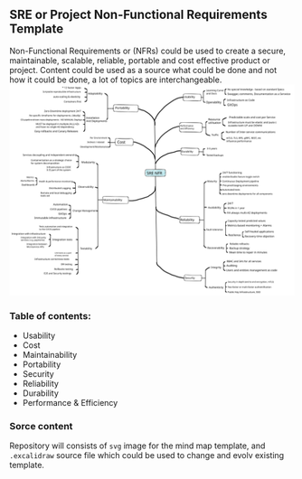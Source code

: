 ## SRE or Project Non-Functional Requirements Template
Non-Functional Requirements or (NFRs) could be used to create a secure, maintainable, scalable, reliable, portable and cost effective product or project. Content could be used as a source what could be done and not how it could be done, a lot of topics are interchangeable.  
<img src="./srenfr.svg">
### Table of contents:
* Usability
* Cost
* Maintainability
* Portability
* Security
* Reliability
* Durability
* Performance & Efficiency
### Sorce content
Repository will consists of `svg` image for the mind map template, and `.excalidraw` source file which could be used to change and evolv existing template. 
